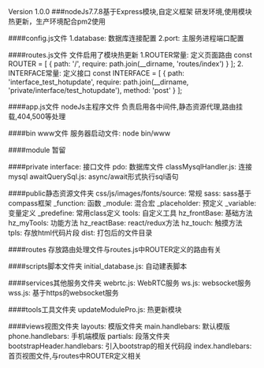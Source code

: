 Version 1.0.0
###nodeJs7.7.8基于Express模块,自定义框架
	研发环境,使用模块热更新，生产环境配合pm2使用

####config.js文件
	1.database: 数据库连接配置
	2.port: 主服务进程端口配置
	
####routes.js文件
	文件启用了模块热更新
	1.ROUTER常量: 定义页面路由
		const ROUTER = [
			{
				path: '/',
				require: path.join(__dirname, 'routes/index')
			}
		];
	2. INTERFACE常量: 定义接口
		const INTERFACE = [
			{
				path: 'interface_test_hotupdate',
				require: path.join(__dirname, 'private/interface/test_hotupdate'),
				method: 'post'
			}
		];

####app.js文件
	nodeJs主程序文件
	负责启用各中间件,静态资源代理,路由挂载,404,500等处理

####bin
	www文件
		服务器启动文件: node bin/www
		
####module
	暂留

####private
	interface: 接口文件
	pdo: 数据库文件
		classMysqlHandler.js: 连接mysql
		awaitQuerySql.js: async/await形式执行sql语句

####public静态资源文件夹
	css/js/images/fonts/source: 常规
	sass: sass基于compass框架
		_function: 函数
		_module: 混合宏
		_placeholder: 预定义
		_variable: 变量定义
		_predefine: 常用class定义
	tools: 自定义工具
		hz_frontBase: 基础方法		
		hz_myTools:	功能方法
		hz_reactBase: react/redux方法
		hz_touch: 触摸方法
	tpls: 存放html代码片段
	dist: 打包后的文件目录
	
####routes
	存放路由处理文件与routes.js中ROUTER定义的路由有关

####scripts脚本文件夹
	initial_database.js: 自动建表脚本
	
####services其他服务文件夹
	webrtc.js: WebRTC服务
	ws.js: websocket服务
	wss.js: 基于https的websocket服务

####tools工具文件夹
	updateModulePro.js: 热更新模块

####views视图文件夹
	layouts: 模版文件夹
		main.handlebars: 默认模版
		phone.handlebars: 手机端模版
	partials: 段落文件夹
		bootstrapHeader.handlebars: 引入bootstrap的相关代码段
	index.handlebars: 首页视图文件,与routes中ROUTER定义相关
		
	

	


